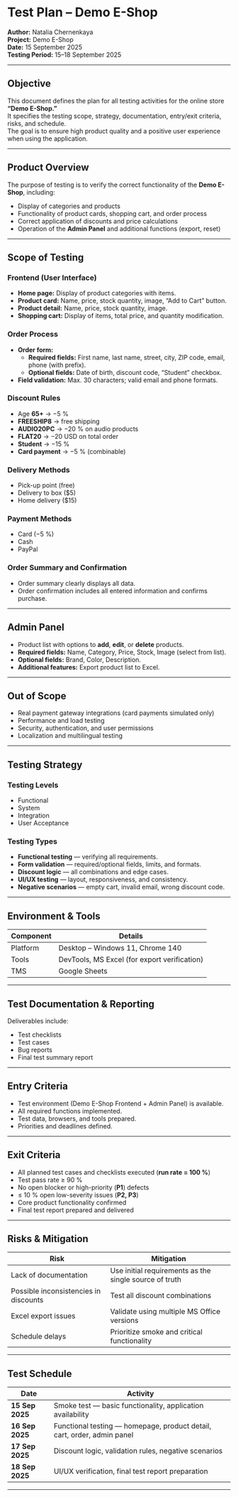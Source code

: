 #  Test Plan – Demo E-Shop

**Author:** Natalia Chernenkaya  
**Project:** Demo E-Shop  
**Date:** 15 September 2025  
**Testing Period:** 15–18 September 2025  

---

##  Objective

This document defines the plan for all testing activities for the online store **“Demo E-Shop.”**  
It specifies the testing scope, strategy, documentation, entry/exit criteria, risks, and schedule.  
The goal is to ensure high product quality and a positive user experience when using the application.

---

##  Product Overview

The purpose of testing is to verify the correct functionality of the **Demo E-Shop**, including:

- Display of categories and products  
- Functionality of product cards, shopping cart, and order process  
- Correct application of discounts and price calculations  
- Operation of the **Admin Panel** and additional functions (export, reset)

---

##  Scope of Testing

### Frontend (User Interface)
- **Home page:** Display of product categories with items.  
- **Product card:** Name, price, stock quantity, image, “Add to Cart” button.  
- **Product detail:** Name, price, stock quantity, image.  
- **Shopping cart:** Display of items, total price, and quantity modification.

### Order Process
- **Order form:**  
  - **Required fields:** First name, last name, street, city, ZIP code, email, phone (with prefix).  
  - **Optional fields:** Date of birth, discount code, “Student” checkbox.  
- **Field validation:** Max. 30 characters; valid email and phone formats.  

### Discount Rules
- Age **65+** → −5 %  
- **FREESHIP8** → free shipping  
- **AUDIO20PC** → −20 % on audio products  
- **FLAT20** → −20 USD on total order  
- **Student** → −15 %  
- **Card payment** → −5 % (combinable)

### Delivery Methods
- Pick-up point (free)  
- Delivery to box ($5)  
- Home delivery ($15)

### Payment Methods
- Card (−5 %)  
- Cash  
- PayPal

### Order Summary and Confirmation
- Order summary clearly displays all data.  
- Order confirmation includes all entered information and confirms purchase.

---

##  Admin Panel

- Product list with options to **add**, **edit**, or **delete** products.  
- **Required fields:** Name, Category, Price, Stock, Image (select from list).  
- **Optional fields:** Brand, Color, Description.  
- **Additional features:** Export product list to Excel.

---

##  Out of Scope

- Real payment gateway integrations (card payments simulated only)  
- Performance and load testing  
- Security, authentication, and user permissions  
- Localization and multilingual testing

---

##  Testing Strategy

### Testing Levels
- Functional  
- System  
- Integration  
- User Acceptance  

### Testing Types
- **Functional testing** — verifying all requirements.  
- **Form validation** — required/optional fields, limits, and formats.  
- **Discount logic** — all combinations and edge cases.  
- **UI/UX testing** — layout, responsiveness, and consistency.  
- **Negative scenarios** — empty cart, invalid email, wrong discount code.

---

##  Environment & Tools

| Component | Details |
|------------|----------|
| Platform | Desktop – Windows 11, Chrome 140 |
| Tools | DevTools, MS Excel (for export verification) |
| TMS | Google Sheets |

---

##  Test Documentation & Reporting

Deliverables include:  
- Test checklists  
- Test cases  
- Bug reports  
- Final test summary report  

---

##  Entry Criteria

- Test environment (Demo E-Shop Frontend + Admin Panel) is available.  
- All required functions implemented.  
- Test data, browsers, and tools prepared.  
- Priorities and deadlines defined.

---

##  Exit Criteria

- All planned test cases and checklists executed (**run rate = 100 %**)  
- Test pass rate ≥ 90 %  
- No open blocker or high-priority (**P1**) defects  
- ≤ 10 % open low-severity issues (**P2, P3**)  
- Core product functionality confirmed  
- Final test report prepared and delivered

---

##  Risks & Mitigation

| Risk | Mitigation |
|------|-------------|
| Lack of documentation | Use initial requirements as the single source of truth |
| Possible inconsistencies in discounts | Test all discount combinations |
| Excel export issues | Validate using multiple MS Office versions |
| Schedule delays | Prioritize smoke and critical functionality |

---

##  Test Schedule

| Date | Activity |
|------|-----------|
| **15 Sep 2025** | Smoke test — basic functionality, application availability |
| **16 Sep 2025** | Functional testing — homepage, product detail, cart, order, admin panel |
| **17 Sep 2025** | Discount logic, validation rules, negative scenarios |
| **18 Sep 2025** | UI/UX verification, final test report preparation |

---

